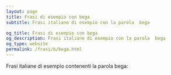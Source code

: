 ```yaml
---
layout: page
title: Frasi di esempio con bega 
subtitle: Frasi italiane di esempio con la parola  bega

og_title: Frasi di esempio con bega 
og_description: Frasi italiane di esempio con la parola  bega
og_type: website
permalink: /frasi/b/bega.html
---
```


Frasi italiane di esempio contenenti la parola bega:


